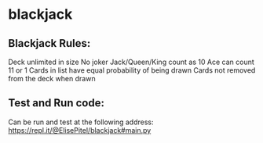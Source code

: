 # blackjack


## Blackjack Rules:
Deck unlimited in size
No joker
Jack/Queen/King count as 10
Ace can count 11 or 1
Cards in list have equal probability of being drawn
Cards not removed from the deck when drawn


## Test and Run code: 
Can be run and test at the following address: https://repl.it/@ElisePitel/blackjack#main.py
